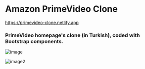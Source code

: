 # Amazon PrimeVideo Clone
https://primevideo-clone.netlify.app
### PrimeVideo homepage's clone (in Turkish), coded with Bootstrap components.

![image](https://i.ibb.co/GxK9kfx/Ekran-Resmi-2022-05-08-21-44-56.png)

![image2](https://i.ibb.co/QfkCHn0/Ekran-Resmi-2022-05-08-21-45-35.png) 
